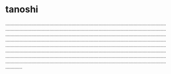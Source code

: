 # tanoshi
.............................................................................................................................................................................................................................................................................................................................................................................................................................................................................................................................................................................................................................................................................................................................................................................................................................................................................................................................................................................................................................................